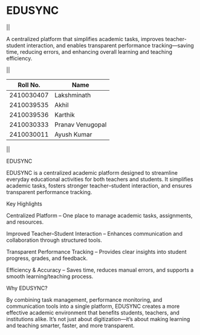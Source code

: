 # EDUSYNC

||

A centralized platform that simplifies academic tasks, improves teacher-student interaction, and enables transparent performance tracking—saving time, reducing errors, and enhancing overall learning and teaching efficiency.

||

| Roll No.   | Name             |
|------------|------------------|
| 2410030407 | Lakshminath      |
| 2410039535 | Akhil            |
| 2410039536 | Karthik          |
| 2410030333 | Pranav Venugopal |
| 2410030011 | Ayush Kumar      |

||

EDUSYNC

EDUSYNC is a centralized academic platform designed to streamline everyday educational activities for both teachers and students. It simplifies academic tasks, fosters stronger teacher–student interaction, and ensures transparent performance tracking.

 Key Highlights

Centralized Platform – One place to manage academic tasks, assignments, and resources.

Improved Teacher–Student Interaction – Enhances communication and collaboration through structured tools.

Transparent Performance Tracking – Provides clear insights into student progress, grades, and feedback.

Efficiency & Accuracy – Saves time, reduces manual errors, and supports a smooth learning/teaching process.

 Why EDUSYNC?

By combining task management, performance monitoring, and communication tools into a single platform, EDUSYNC creates a more effective academic environment that benefits students, teachers, and institutions alike. It’s not just about digitization—it’s about making learning and teaching smarter, faster, and more transparent.
